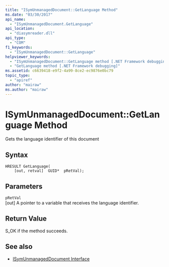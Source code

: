 ```yaml
---
title: "ISymUnmanagedDocument::GetLanguage Method"
ms.date: "03/30/2017"
api_name: 
  - "ISymUnmanagedDocument.GetLanguage"
api_location: 
  - "diasymreader.dll"
api_type: 
  - "COM"
f1_keywords: 
  - "ISymUnmanagedDocument::GetLanguage"
helpviewer_keywords: 
  - "ISymUnmanagedDocument::GetLanguage method [.NET Framework debugging]"
  - "GetLanguage method [.NET Framework debugging]"
ms.assetid: c6639418-e9f2-4a99-8ce2-ec9876e0bc79
topic_type: 
  - "apiref"
author: "mairaw"
ms.author: "mairaw"
---
```

# ISymUnmanagedDocument::GetLanguage Method
Gets the language identifier of this document  
  
## Syntax  
  
```  
HRESULT GetLanguage(  
    [out, retval]  GUID*  pRetVal);  
```  
  
## Parameters  
 `pRetVal`  
 [out] A pointer to a variable that receives the language identifier.  
  
## Return Value  
 S_OK if the method succeeds.  
  
## See also
- [ISymUnmanagedDocument Interface](../../../../docs/framework/unmanaged-api/diagnostics/isymunmanageddocument-interface.md)
